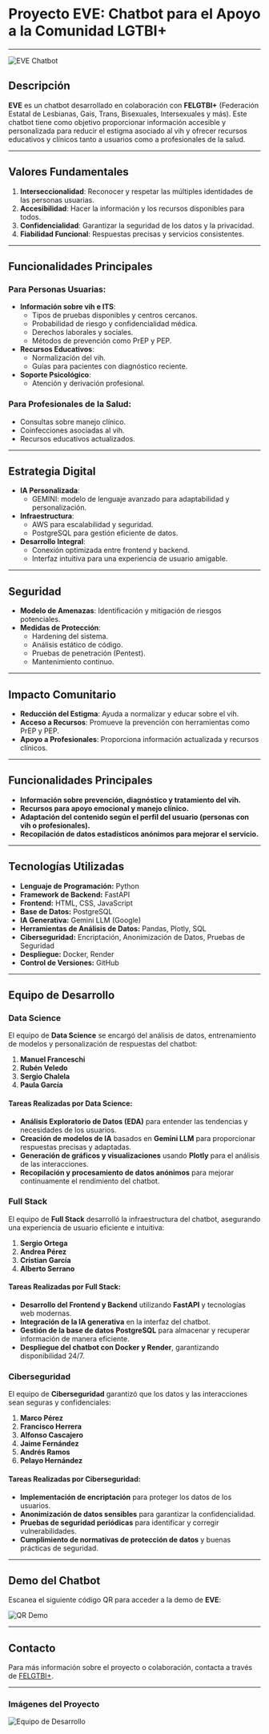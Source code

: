 # Proyecto EVE: Chatbot para el Apoyo a la Comunidad LGTBI+

---

![EVE Chatbot](images/chatbot.png)

## Descripción

**EVE** es un chatbot desarrollado en colaboración con **FELGTBI+** (Federación Estatal de Lesbianas, Gais, Trans, Bisexuales, Intersexuales y más). Este chatbot tiene como objetivo proporcionar información accesible y personalizada para reducir el estigma asociado al vih y ofrecer recursos educativos y clínicos tanto a usuarios como a profesionales de la salud.

---

## Valores Fundamentales
1. **Interseccionalidad**: Reconocer y respetar las múltiples identidades de las personas usuarias.
2. **Accesibilidad**: Hacer la información y los recursos disponibles para todos.
3. **Confidencialidad**: Garantizar la seguridad de los datos y la privacidad.
4. **Fiabilidad Funcional**: Respuestas precisas y servicios consistentes.

---

## Funcionalidades Principales
### Para Personas Usuarias:
- **Información sobre vih e ITS**:
  - Tipos de pruebas disponibles y centros cercanos.
  - Probabilidad de riesgo y confidencialidad médica.
  - Derechos laborales y sociales.
  - Métodos de prevención como PrEP y PEP.
- **Recursos Educativos**:
  - Normalización del vih.
  - Guías para pacientes con diagnóstico reciente.
- **Soporte Psicológico**:
  - Atención y derivación profesional.

### Para Profesionales de la Salud:
- Consultas sobre manejo clínico.
- Coinfecciones asociadas al vih.
- Recursos educativos actualizados.

---

## Estrategia Digital
- **IA Personalizada**:
  - GEMINI: modelo de lenguaje avanzado para adaptabilidad y personalización.
- **Infraestructura**:
  - AWS para escalabilidad y seguridad.
  - PostgreSQL para gestión eficiente de datos.
- **Desarrollo Integral**:
  - Conexión optimizada entre frontend y backend.
  - Interfaz intuitiva para una experiencia de usuario amigable.

---

## Seguridad
- **Modelo de Amenazas**: Identificación y mitigación de riesgos potenciales.
- **Medidas de Protección**:
  - Hardening del sistema.
  - Análisis estático de código.
  - Pruebas de penetración (Pentest).
  - Mantenimiento continuo.

---

## Impacto Comunitario
- **Reducción del Estigma**: Ayuda a normalizar y educar sobre el vih.
- **Acceso a Recursos**: Promueve la prevención con herramientas como PrEP y PEP.
- **Apoyo a Profesionales**: Proporciona información actualizada y recursos clínicos.

---

## Funcionalidades Principales

- **Información sobre prevención, diagnóstico y tratamiento del vih.**
- **Recursos para apoyo emocional y manejo clínico.**
- **Adaptación del contenido según el perfil del usuario (personas con vih o profesionales).**
- **Recopilación de datos estadísticos anónimos para mejorar el servicio.**

---

## Tecnologías Utilizadas

- **Lenguaje de Programación:** Python
- **Framework de Backend:** FastAPI
- **Frontend:** HTML, CSS, JavaScript
- **Base de Datos:** PostgreSQL
- **IA Generativa:** Gemini LLM (Google)
- **Herramientas de Análisis de Datos:** Pandas, Plotly, SQL
- **Ciberseguridad:** Encriptación, Anonimización de Datos, Pruebas de Seguridad
- **Despliegue:** Docker, Render
- **Control de Versiones:** GitHub

---

## Equipo de Desarrollo

### Data Science

El equipo de **Data Science** se encargó del análisis de datos, entrenamiento de modelos y personalización de respuestas del chatbot:

1. **Manuel Franceschi**
2. **Rubén Veledo**
3. **Sergio Chalela**
4. **Paula García**

#### Tareas Realizadas por Data Science:

- **Análisis Exploratorio de Datos (EDA)** para entender las tendencias y necesidades de los usuarios.
- **Creación de modelos de IA** basados en **Gemini LLM** para proporcionar respuestas precisas y adaptadas.
- **Generación de gráficos y visualizaciones** usando **Plotly** para el análisis de las interacciones.
- **Recopilación y procesamiento de datos anónimos** para mejorar continuamente el rendimiento del chatbot.

### Full Stack

El equipo de **Full Stack** desarrolló la infraestructura del chatbot, asegurando una experiencia de usuario eficiente e intuitiva:

1. **Sergio Ortega**
2. **Andrea Pérez**
3. **Cristian García**
4. **Alberto Serrano**

#### Tareas Realizadas por Full Stack:

- **Desarrollo del Frontend y Backend** utilizando **FastAPI** y tecnologías web modernas.
- **Integración de la IA generativa** en la interfaz del chatbot.
- **Gestión de la base de datos PostgreSQL** para almacenar y recuperar información de manera eficiente.
- **Despliegue del chatbot con Docker y Render**, garantizando disponibilidad 24/7.

### Ciberseguridad

El equipo de **Ciberseguridad** garantizó que los datos y las interacciones sean seguras y confidenciales:

1. **Marco Pérez**
2. **Francisco Herrera**
3. **Alfonso Cascajero**
4. **Jaime Fernández**
5. **Andrés Ramos**
6. **Pelayo Hernández**

#### Tareas Realizadas por Ciberseguridad:

- **Implementación de encriptación** para proteger los datos de los usuarios.
- **Anonimización de datos sensibles** para garantizar la confidencialidad.
- **Pruebas de seguridad periódicas** para identificar y corregir vulnerabilidades.
- **Cumplimiento de normativas de protección de datos** y buenas prácticas de seguridad.

---

## Demo del Chatbot

Escanea el siguiente código QR para acceder a la demo de **EVE**:

![QR Demo](images/qr.png)

---

## Contacto

Para más información sobre el proyecto o colaboración, contacta a través de [FELGTBI+](https://felgtbi.org).

---

### Imágenes del Proyecto

![Equipo de Desarrollo](images/equipo.png)
